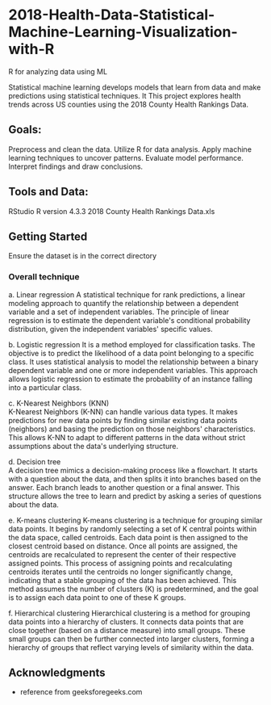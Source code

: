 # 2018-Health-Data-Statistical-Machine-Learning-Visualization-with-R
R for analyzing data using ML 

Statistical machine learning develops models that learn from data and make predictions using statistical techniques. It This project explores health trends across US counties using the 2018 County Health Rankings Data.

## Goals:
Preprocess and clean the data.
Utilize R for data analysis.
Apply machine learning techniques to uncover patterns.
Evaluate model performance.
Interpret findings and draw conclusions.

## Tools and Data:
RStudio
R version 4.3.3
2018 County Health Rankings Data.xls

## Getting Started

Ensure the dataset is in the correct directory


### Overall technique

a. Linear regression 
A statistical technique for rank predictions, a linear modeling approach to quantify the relationship between a dependent variable and a set of independent variables. The principle of linear regression is to estimate the dependent variable's conditional probability distribution, given the independent variables' specific values. 

b. Logistic regression 
It is a method employed for classification tasks. The objective is to predict the likelihood of a data point belonging to a specific class. It uses statistical analysis to model the relationship between a binary dependent variable and one or more independent variables. This approach allows logistic regression to estimate the probability of an instance falling into a particular class. 

c. K-Nearest Neighbors (KNN)  
K-Nearest Neighbors (K-NN) can handle various data types. It makes predictions for new data points by finding similar existing data points (neighbors) and basing the prediction on those neighbors' characteristics. This allows K-NN to adapt to different patterns in the data without strict assumptions about the data's underlying structure. 

d. Decision tree  
A decision tree mimics a decision-making process like a flowchart. It starts with a question about the data, and then splits it into branches based on the answer. Each branch leads to another question or a final answer. This structure allows the tree to learn and predict by asking a series of questions about the data. 

e. K-means clustering 
K-means clustering is a technique for grouping similar data points. It begins by randomly selecting a set of K central points within the data space, called centroids. Each data point is then assigned to the closest centroid based on distance. Once all points are assigned, the centroids are recalculated to represent the center of their respective assigned points. This process of assigning points and recalculating centroids iterates until the centroids no longer significantly change, indicating that a stable grouping of the data has been achieved. This method assumes the number of clusters (K) is predetermined, and the goal is to assign each data point to one of these K groups.

f. Hierarchical clustering 
Hierarchical clustering is a method for grouping data points into a hierarchy of clusters. It connects data points that are close together (based on a distance measure) into small groups. These small groups can then be further connected into larger clusters, forming a hierarchy of groups that reflect varying levels of similarity within the data. 

## Acknowledgments

* reference from geeksforegeeks.com
